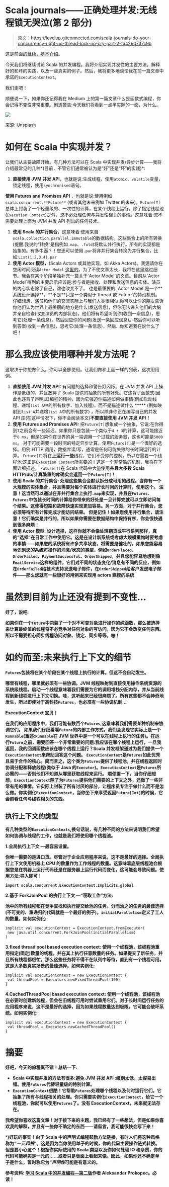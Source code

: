 # Scala journals——正确处理并发:无线程锁无哭泣(第 2 部分)

> 原文：<https://levelup.gitconnected.com/scala-journals-do-your-concurrency-right-no-thread-lock-no-cry-part-2-fa4260737c9b>

这是前面[的延续，基本介绍](/scala-journals-futures-no-thread-lock-no-cry-part-1-2986081d525)。

今天我们将继续讨论 Scala 的并发编程。我将介绍实现并发性的主要方法，解释好的和坏的实践，以及一些真实的例子。然后，我将更多地谈论我在前一篇文章中承诺的`ExecutionContext`。

我们走吧！

顺便说一下，如果你还记得我在 Medium 上的第一篇文章什么是函数式编程，你会记得不变性非常重要。剧透警告:今天我们将看到一点半实际的一面，为什么。

![](img/5ed48ede71d553335f8392edb02963ef.png)

来源: [Unsplash](https://unsplash.com/photos/ESkw2ayO2As)

# 如何在 Scala 中实现并发？

让我们从主要故障开始。有几种方法可以在 Scala 中实现并发/异步计算——我将介绍最常见的几种*(目前，不管它们通常被认为是“好”还是“坏”的实践)*:

1.  **直接使用 JVM 并发 API**，也就是说:生成线程，使用`atomic`、`volatile`变量，锁定线程，使用`synchronised`语句。

**使用 Futures and Promises API** ，也就是说:使用例如`scala.concurrent.**Future**` (或者其他未来例如 Twitter 的未来)。`Future[T]`总体上封装了一个轻量级的、一次性的计算，在某个线程上运行。除了指定线程池(`Execution Context`)之外，您不必处理任何与并发性相关的事情。这意味着:您不需要处理上面为 JVM 并发 API 列出的任何技术。

1.  **使用 Scala 的并行集合**，这意味着:使用来自`scala.collection.parallel.immutable`的数据结构。这些集合上的所有转换(提醒:我说的“转换”是指例如`.map`、`.fold`)将默认并行执行。所有的实现都是抽象的。有多牛逼？！您还可以使用`.par`将非并行集合转换为并行集合，比如:`List(1,2,3,4).par`
2.  **使用 Actor 模型，**(Scala Actors 或其他实现，如 Akka Actors)。我邀请你在空闲时间阅读`Actor Model` [这里的](https://doc.akka.io/docs/akka/2.0.5/scala/actors.html#:~:text=The%20Actor%20Model%20provides%20a,correct%20concurrent%20and%20parallel%20systems.)。为了不使文章太长，我将在这里跳过细节。我会在某个阶段单独补充一篇关于`Actor Model`的文章。目前从`Actor Model`得到的主要启示应该是:参与者是接收、处理和发送信息的实体。演员的内心状态除了自己，谁也改变不了。
    也是最重要的:`Actor Model`是一个**系统设计选择**，**不是**只是一个类似于`thread`或`Future`的特设机制。仔细想想，演员和他们的交流实际上与我们人类很相似:你可以让你的朋友告诉你他们认为世界上最美丽的地方是什么(发送信息)，但你无法进入他们的大脑并亲自检查(改变演员的内部状态)。他们将有希望听到你(收到一条信息)，思考它(处理一条信息)，然后回应你的问题(发送一条回应信息)。然后你可以听到答案(收到一条信息)，思考它(处理一条信息)，然后…你知道我在说什么了吧！

# 那么我应该使用哪种并发方法呢？

这取决于你想做什么。你可以全部使用。让我们做和上面一样的列表，这次用用例。

1.  **直接使用 JVM 并发 API:** 有问题的选择和警告灯闪烁。在 JVM 并发 API 上操作是低级的，并且放弃了 Scala 提供的抽象的所有好处。它违背了函数式(因此也违背了声明式)编程的精神，因为它强迫你描述如何做事情(例如启动线程、递增`list A`中的所有数字、加入线程)，而不是描述做什么 ***** (例如映射到`list A`并递增`list A`中的所有数字)
    ，所以除非你正在编写自己的并发 API 库(在这种情况下，你不会阅读本文)**不要直接使用 JVM 并发 API！**
2.  **使用 Futures and Promises API:** 把`Future[T]`想象成一个抽象，它说:在你得到`T`之前会有一些延迟。如果你只是包装一个类似于`4 + 3`的计算，这可能接近于`0 ms`，但是如果你在世界的另一端调用一个过载的服务器，这也可能是`5000 ms`。
    对于可能需要一段时间的特定异步计算，使用`Future[T]`是一个很好的选择。用例:HTTP 调用，数据库读/写，通常是任何可能失败的长时间运行的计算。
    `Future[T]`将在**上运行一些**线程，它们不受你的控制，所以它需要一个线程池:这正是`Execution Context`所需要的！这是一个非常酷的机制，我将在下面详细描述。
    `Future[T]`在 Scala 代码中大量使用**并且大多数 Scala HTTP/db/计算繁重的库确实会返回一个`Future[T]`！**
3.  ****使用 Scala 的并行集合:** 处理这些集合会默认拆分成可用的线程。当你有一个**大规模的**实体集合，并且需要对每个实体进行长时间的计算时，使用这个。
    注意！这当然可以通过在非并行集合上执行`.map`来实现，并且在`Futures.` `Futures`中包装长时间的计算给你带来的好处是一旦计算完就可以立即访问每个结果。这使得短路和故障快速实现更加容易。另一方面，对于并行集合，您必须等待所有计算完成才能访问结果。
    但是记住！如果您使用并行集合，请注意！**它们确实是并行的**，所以如果你需要在数据结构中保持有序，你会很快遇到很多麻烦！**
4.  ****使用 Actor 模型:** 设计选择，这样你就不会像处理期货或平行系列那样，真的“选择”在日常工作中使用它。这是在设计新系统或考虑大规模重构时要考虑的事情——如果您的系统将有许多共享状态，将需要是健壮的，如果您能容易地识别您的系统将操作的消息/状态的类型，例如`OrderPlaced`、`OrderFailed`、`PaymentSuccessful`、`OrderShipped`，并且您能容易地想到像`EmailService`这样的组件，它们对不同的状态变化/消息有不同的反应，例如在`OrderFailed`给技术支持发送电子邮件，在`OrderShipped`给客户发送电子邮件——那么您就有一些很好的用例来实现用 actors 建模的系统**

# **虽然到目前为止还没有提到不变性…**

**好了，说吧:**

**如果你在一个`Future`中包装了一个对不可变对象进行操作的纯函数，那么被选择来计算最终值的线程将不必竞争对任何对象的写访问，因为它不会改变任何东西。所以不需要担心同步线程访问对象、锁定、同步等等。嘣！**

# **如约而至:未来执行上下文的细节**

**`Futures`包装将在某个阶段在某个线程上执行的计算。但这不会自动发生。**

**哪里有线程，哪里就必须有一些协调。JVM 线程映射到直接使用操作系统资源的系统级线程。启动一个线程意味着我们需要为它的调用堆栈分配内存，并从当前线程到新线程进行上下文切换。哇，这听起来已经很麻烦了。所有这些都不会神奇地发生，所以即使对于高科技`Futures`，也必须有一些协调机制…**

****ExecutionContext 宝贝！****

**在我们的应用程序中，我们可能有数百个`Futures`,这意味着我们需要某种机制来协调它们。
如果我们仔细看看`Future`的内部工作方式，我们会发现它实际上是一个`Runnable`(重述:`Runnable`在 JVM 世界中是一个可以在线程上执行的任务)。在运行`Future`之前，需要回答一个非常重要的问题:我应该在哪个线程上运行，一旦我返回，我的回调函数应该在哪个线程上运行？Scala 并发框架通过为我们提供一个`ExecutionContext`来帮助回答这个问题。
`ExecutionContext`是`Futures`如此优秀且易于合作的核心。简而言之，这个类为`Futures`提供了线程池，并在线程返回时协调分配和释放线程(类似于 Java 的`Executor`)。`ExecutionContext`是`Futures`所必需的——否则他们不知道从哪里获取线程来运行。
顺便提一下，当你仔细想想，`ExecutionContext`除了为`Futures`提供他们需要的上下文之外，还做了一些非常有用的事情。它实际上封装了所有讨厌的部分，让程序员专注于做什么而不是怎么做。你实例化`ExecutionContext`，当你坐下来享受返回`Future[Int]`的时候，它会照看任何与线程相关的东西。**

## **执行上下文的类型**

**有几种类型的`ExecutionContexts`,换句话说，有几种不同的方法来说明我们希望如何协调与线程的工作，也就是我们将使用哪个线程池。**

**1.**全局执行上下文** —最容易设置。**

**你唯一需要的是进口货。尽管对于企业应用程序来说，这不是最好的选择。全局执行上下文使用机器上 CPU 的数量作为工作线程的数量。这意味着底层线程池会根据您是在机器上运行代码还是在服务器上运行代码而变化，这可能会导致问题。使用方法:导入即可！**

**`import scala.concurrent.ExecutionContext.Implicits.global`**

**2.**基于 ForkJoinPool 的执行上下文** —“窃取工作”方法:**

**池中的所有线程都在竞争查找和执行提交给池的任务。分而治之的任务的最佳选择(不可变的、重递归的代码就是一个最好的例子)。`initialParallelism`定义了工人的数量。如何实例化:**

```
implicit val executionContext = ExecutionContext.fromExecutor(
 new java.util.concurrent.ForkJoinPool(initialParallelism)
)
```

**3.**fixed thread pool based execution context**:
使用一个线程池，该线程池重用指定(固定)数量的线程，并在其上执行任意数量的任务。如果提交了新任务，并且所有线程都很忙，那么这些任务将不得不在队列中等待，直到有一个线程可用。这是大多数真实场景的最佳选择。如何实例化:**

```
implicit val executionContext = new ExecutionContext {
 val threadPool = Executors.newFixedThreadPool(100)
}
```

**4.**CachedThreadPool based execution context:**
使用一个线程池，该线程池在必要时创建新线程，但会在旧线程可用时尝试重用它们。对于长时间运行任务的应用程序来说，这不是最好的选择，因为如果线程数量达到极限，它可能会破坏系统。如何实例化:**

```
implicit val executionContext = new ExecutionContext {
 val threadPool = Executors.newCachedThreadPool()
}
```

# **摘要**

**好吧，今天的旅程真不错！总结一下:**

*   **Scala 中实现并发的方法有很多:**避免** **JVM 并发 API** :级别太低，太容易出错。使用`Futures`代替轻量级的特别计算。**
*   **`ExecutionContext`很酷！它帮助`Futures`处理哪个线程以及何时运行它们。它抽象了所有与线程相关的处理。你只需要实例化`ExecutionContext`，给它一个线程池，你就可以使用`Futures`了。没有 ExecutionContext，未来就无法存在。**

**我希望你喜欢这篇文章！对于接下来的主题，我已经有了一些想法，但是如果你喜欢我的解释，并且有一些你不确定的东西——请留言，我可能很快会写下来！**

***)好玩的事实！由于 Scala 中的声明式编程鼓励方法链接，有时人们将这种风格称为“*一元风格*”。这是因为当你使用单子的时候，你的代码主要操作链式转换。但是要小心这个！根据你实际使用的 Scala 类型以及你如何处理 IO 和杂质，你的代码可能确实是一元的……或者只是表面上看起来像。因此，如果你还不确定单子是什么，暂时称它为“*声明性*可能是有意义的。**

**参考资料:
[学习 Scala 中的并发编程—第二版](https://www.goodreads.com/book/show/34388188-learning-concurrent-programming-in-scala---second-edition)作者 Aleksandar Prokopec。必读！**